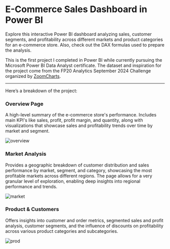 # E-Commerce Sales Dashboard in Power BI

Explore this interactive Power BI dashboard analyzing sales, customer segments, and profitability across different markets and product categories for an e-commerce store. Also, check out the DAX formulas used to prepare the analysis.

This is the first project I completed in Power BI while currently pursuing the Microsoft Power BI Data Analyst certificate. The dataset and inspiration for the project come from the FP20 Analytics September 2024 Challenge organized by [ZoomCharts](https://zoomcharts.com/en/microsoft-power-bi-custom-visuals/challenges/).

---

Here’s a breakdown of the project:

### **Overview Page** 
  A high-level summary of the e-commerce store's performance. Includes main KPI's like sales, profit, profit margin, and quantity, along with visualizations that showcase sales and profitability trends over time by market and segment.
  
![overview](https://i.imgur.com/5gIxchy.png)

### **Market Analysis** 
Provides a geographic breakdown of customer distribution and sales performance by market, segment, and category, showcasing the most profitable markets across different regions. The page allows for a very granular level of exploration, enabling deep insights into regional performance and trends.

![market](https://i.imgur.com/O2njfAK.png)


### Product & Customers
Offers insights into customer and order metrics, segmented sales and profit analysis, customer segments, and the influence of discounts on profitability across various product categories and subcategories.

![prod](https://i.imgur.com/7NDntxC.png)

